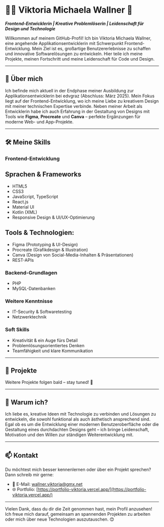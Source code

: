 # 👩‍💻 Viktoria Michaela Wallner  👋

**_Frontend-Entwicklerin | Kreative Problemlöserin | Leidenschaft für Design und Technologie_**  

Willkommen auf meinem GitHub-Profil! Ich bin Viktoria Michaela Wallner, eine angehende Applikationsentwicklerin mit Schwerpunkt Frontend-Entwicklung. Mein Ziel ist es, großartige Benutzererlebnisse zu schaffen und innovative Softwarelösungen zu entwickeln. Hier teile ich meine Projekte, meinen Fortschritt und meine Leidenschaft für Code und Design.  

---

## 🚀 Über mich  

Ich befinde mich aktuell in der Endphase meiner Ausbildung zur Applikationsentwicklerin bei edvgraz (Abschluss: März 2025). Mein Fokus liegt auf der Frontend-Entwicklung, wo ich meine Liebe zu kreativem Design mit meiner technischen Expertise verbinde. Neben meiner Arbeit als Entwicklerin habe ich auch Erfahrung in der Gestaltung von Designs mit Tools wie **Figma**, **Procreate** und **Canva** – perfekte Ergänzungen für moderne Web- und App-Projekte.  

---

## 🛠️ Meine Skills  

### **Frontend-Entwicklung**  
## Sprachen & Frameworks
- HTML5
- CSS3
- JavaScript, TypeScript
- React.js
- Material UI
- Kotlin (XML)
- Responsive Design & UI/UX-Optimierung
## Tools & Technologien:
- Figma (Prototyping & UI-Design)
- Procreate (Grafikdesign & Illustration)
- Canva (Design von Social-Media-Inhalten & Präsentationen)
- REST-APIs


### **Backend-Grundlagen**  
- PHP  
- MySQL-Datenbanken

### **Weitere Kenntnisse**   
- IT-Security & Softwaretesting
- Netzwerktechnik

### **Soft Skills**  
- Kreativität & ein Auge fürs Detail  
- Problemlösungsorientiertes Denken  
- Teamfähigkeit und klare Kommunikation  

---

## 📂 Projekte    

Weitere Projekte folgen bald – stay tuned! 🚧  

---

## 🌟 Warum ich?  

Ich liebe es, kreative Ideen mit Technologie zu verbinden und Lösungen zu entwickeln, die sowohl funktional als auch ästhetisch ansprechend sind. Egal ob es um die Entwicklung einer modernen Benutzeroberfläche oder die Gestaltung eines durchdachten Designs geht – ich bringe Leidenschaft, Motivation und den Willen zur ständigen Weiterentwicklung mit.  

---

## 📫 Kontakt  

Du möchtest mich besser kennenlernen oder über ein Projekt sprechen? Dann schreib mir gerne:  

- 📧 E-Mail: [wallner.viktoria@gmx.net](wallner.viktoria@gmx.net)  
- 🌐 Portfolio: [https://portfolio-viktoria.vercel.app/](https://portfolio-viktoria.vercel.app/)

--- 

Vielen Dank, dass du dir die Zeit genommen hast, mein Profil anzusehen! Ich freue mich darauf, gemeinsam an spannenden Projekten zu arbeiten oder mich über neue Technologien auszutauschen. 😊

